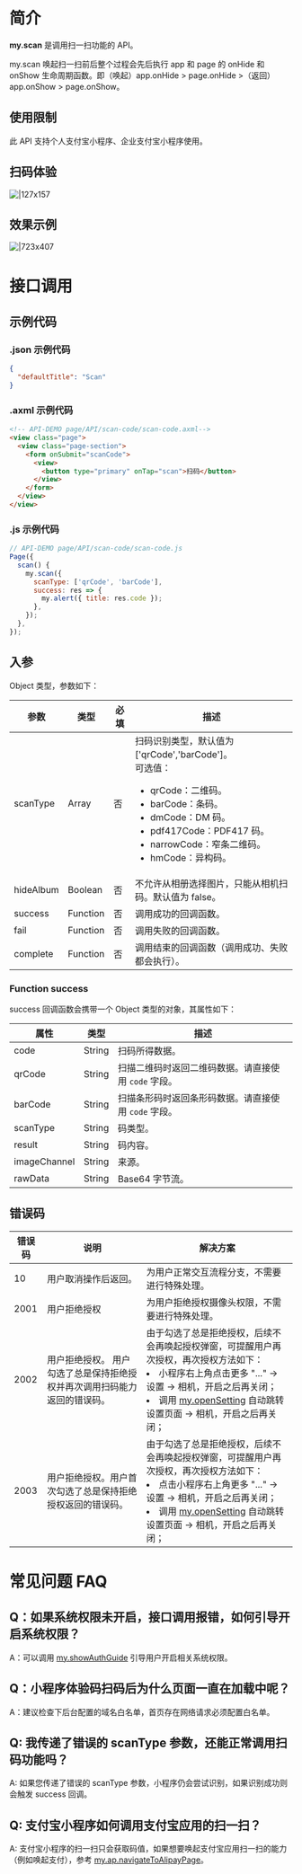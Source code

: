 # 简介

**my.scan** 是调用扫一扫功能的 API。

my.scan 唤起扫一扫前后整个过程会先后执行 app 和 page 的 onHide 和 onShow 生命周期函数。即（唤起）app.onHide > page.onHide >（返回）app.onShow > page.onShow。

## 使用限制

此 API 支持个人支付宝小程序、企业支付宝小程序使用。

## 扫码体验

![|127x157](https://gw.alipayobjects.com/zos/skylark-tools/public/files/51a1a04f6c0fb75da5344409105c54a4.jpeg#align=left&display=inline&height=157&margin=%5Bobject%20Object%5D&originHeight=157&originWidth=127&status=done&style=stroke&width=127)

## 效果示例

![|723x407](https://gw.alipayobjects.com/zos/skylark-tools/public/files/f00386c76c1deff9b8f44c36aec0bff4.png#align=left&display=inline&height=420&margin=%5Bobject%20Object%5D&originHeight=720&originWidth=1280&status=done&style=stroke&width=746)

# 接口调用

## 示例代码

### .json 示例代码

```json
{
  "defaultTitle": "Scan"
}
```

### .axml 示例代码

```html
<!-- API-DEMO page/API/scan-code/scan-code.axml-->
<view class="page">
  <view class="page-section">
    <form onSubmit="scanCode">
      <view>
        <button type="primary" onTap="scan">扫码</button>
      </view>
    </form>
  </view>
</view>
```

### .js 示例代码

```javascript
// API-DEMO page/API/scan-code/scan-code.js
Page({
  scan() {
    my.scan({
      scanType: ['qrCode', 'barCode'],
      success: res => {
        my.alert({ title: res.code });
      },
    });
  },
});
```

## 入参

Object 类型，参数如下：

| **参数** | **类型** | **必填** | **描述** |
| --- | --- | --- | --- |
| scanType | Array | 否 | 扫码识别类型，默认值为 ['qrCode','barCode']。<br />可选值：<br /><ul><li>qrCode：二维码。</li><li>barCode：条码。</li><li>dmCode：DM 码。</li><li>pdf417Code：PDF417 码。</li><li>narrowCode：窄条二维码。</li><li>hmCode：异构码。</li></ul> |
| hideAlbum | Boolean | 否 | 不允许从相册选择图片，只能从相机扫码。默认值为 false。 |
| success | Function | 否 | 调用成功的回调函数。 |
| fail | Function | 否 | 调用失败的回调函数。 |
| complete | Function | 否 | 调用结束的回调函数（调用成功、失败都会执行）。 |

### Function success

success 回调函数会携带一个 Object 类型的对象，其属性如下：

| **属性** | **类型** | **描述** |
| --- | --- | --- |
| code | String | 扫码所得数据。 |
| qrCode | String | 扫描二维码时返回二维码数据。请直接使用 `code` 字段。 |
| barCode | String | 扫描条形码时返回条形码数据。请直接使用 `code` 字段。 |
| scanType | String | 码类型。 |
| result | String | 码内容。 |
| imageChannel | String | 来源。 |
| rawData | String | Base64 字节流。 |

## 错误码
| **错误码** | **说明**             | **解决方案**                                 |
| ---------- | -------------------- | -------------------------------------------- |
| 10         | 用户取消操作后返回。 | 为用户正常交互流程分支，不需要进行特殊处理。 |
| 2001       | 用户拒绝授权     | 为用户拒绝授权摄像头权限，不需要进行特殊处理。  |
| 2002       | 用户拒绝授权。 用户勾选了总是保持拒绝授权并再次调用扫码能力返回的错误码。     | 由于勾选了总是拒绝授权，后续不会再唤起授权弹窗，可提醒用户再次授权，再次授权方法如下：<br/> <li>小程序右上角点击更多 "..."  -> 设置 -> 相机，开启之后再关闭；</li>  <li>调用 [my.openSetting](https://opendocs.alipay.com/mini/api/qflu8f) 自动跳转设置页面 -> 相机，开启之后再关闭；</li>      |
| 2003       | 用户拒绝授权。用户首次勾选了总是保持拒绝授权返回的错误码。  | 由于勾选了总是拒绝授权，后续不会再唤起授权弹窗，可提醒用户再次授权，再次授权方法如下：<br/>  <li>点击小程序右上角更多 "..."  -> 设置 -> 相机，开启之后再关闭；</li>  <li>调用 [my.openSetting](https://opendocs.alipay.com/mini/api/qflu8f) 自动跳转设置页面 -> 相机，开启之后再关闭；</li>    |

# 常见问题 FAQ

## Q：如果系统权限未开启，接口调用报错，如何引导开启系统权限？

A：可以调用 [my.showAuthGuide](https://opendocs.alipay.com/mini/api/show-auth-guide) 引导用户开启相关系统权限。

## Q：小程序体验码扫码后为什么页面一直在加载中呢？

A：建议检查下后台配置的域名白名单，首页存在网络请求必须配置白名单。

## Q: 我传递了错误的 scanType 参数，还能正常调用扫码功能吗？

A: 如果您传递了错误的 scanType 参数，小程序仍会尝试识别，如果识别成功则会触发 success 回调。

## Q: 支付宝小程序如何调用支付宝应用的扫一扫？
A: 支付宝小程序的扫一扫只会获取码值，如果想要唤起支付宝应用扫一扫的能力（例如唤起支付），参考 [my.ap.navigateToAlipayPage](https://opendocs.alipay.com/mini/api/navigatetoalipaypage)。
